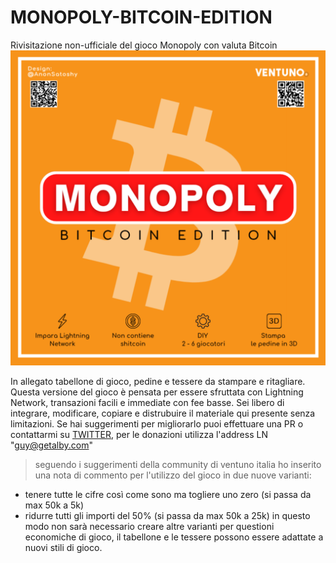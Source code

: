 # MONOPOLY-BITCOIN-EDITION
Rivisitazione non-ufficiale del gioco Monopoly con valuta Bitcoin
![alt text](https://github.com/Cmod777/MONOPOLY-BITCOIN-EDITION/blob/main/PDF/Copertina.png) 

In allegato tabellone di gioco, pedine e tessere da stampare e ritagliare.
Questa versione del gioco è pensata per essere sfruttata con Lightning Network, transazioni facili e immediate con fee basse.
Sei libero di integrare, modificare, copiare e distrubuire il materiale qui presente senza limitazioni. 
Se hai suggerimenti per migliorarlo puoi effettuare una PR o contattarmi su [TWITTER](https://www.twitter.com/anonsatoshy), per le donazioni utilizza l'address LN "guy@getalby.com"


> seguendo i suggerimenti della community di ventuno italia ho inserito una nota di commento per l'utilizzo del gioco in due nuove varianti:
* tenere tutte le cifre così come sono ma togliere uno zero (si passa da max 50k a 5k)
* ridurre tutti gli importi del 50% (si passa da max 50k a 25k)
in questo modo non sarà necessario creare altre varianti per questioni economiche di gioco, il tabellone e le tessere possono essere adattate a nuovi stili di gioco.
